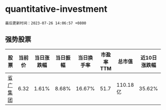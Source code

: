 # quantitative-investment

`最后更新时间：2023-07-26 14:06:57 +0800`

## 强势股票

|股票|当前价|当日涨跌幅|当日振幅|当日换手率|市盈率TTM|总市值|近10日涨跌幅|
|----|----|----|----|----|----|----|----|
|[省广集团](https://xueqiu.com/S/SZ002400)|6.32|1.61%|8.68%|16.67%|51.7|110.18亿|35.62%|
